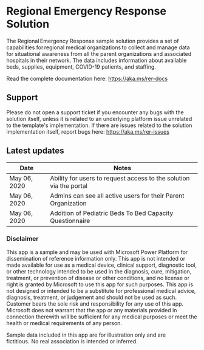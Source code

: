 # Regional Emergency Response Solution

The Regional Emergency Response sample solution provides a set of capabilities for regional medical organizations to collect and manage data for situational awareness from all the parent organizations and associated hospitals in their network. The data includes information about available beds, supplies, equipment, COVID-19 patients, and staffing.

Read the complete documentation here: <https://aka.ms/rer-docs>

## Support

Please do not open a support ticket if you encounter any bugs with the solution itself, unless it is related to an underlying platform issue unrelated to the template's implementation. If there are issues related to the solution implementation itself, report bugs here: <https://aka.ms/rer-issues>

## Latest updates

|Date   | Notes  |
|---|--|
|May 06, 2020|Ability for users to request access to the solution via the portal |
|May 06, 2020|Admins can see all active users for their Parent Organization |
|May 06, 2020|Addition of  Pediatric Beds To Bed Capacity Questionnaire |


### Disclaimer

This app is a sample and may be used with Microsoft Power Platform for dissemination of reference information only. This app is not intended or made available for use as a medical device, clinical support, diagnostic tool, or other technology intended to be used in the diagnosis, cure, mitigation, treatment, or prevention of disease or other conditions, and no license or right is granted by Microsoft to use this app for such purposes. This app is not designed or intended to be a substitute for professional medical advice, diagnosis, treatment, or judgement and should not be used as such. Customer bears the sole risk and responsibility for any use of this app. Microsoft does not warrant that the app or any materials provided in connection therewith will be sufficient for any medical purposes or meet the health or medical requirements of any person.

Sample data included in this app are for illustration only and are fictitious.  No real association is intended or inferred.
